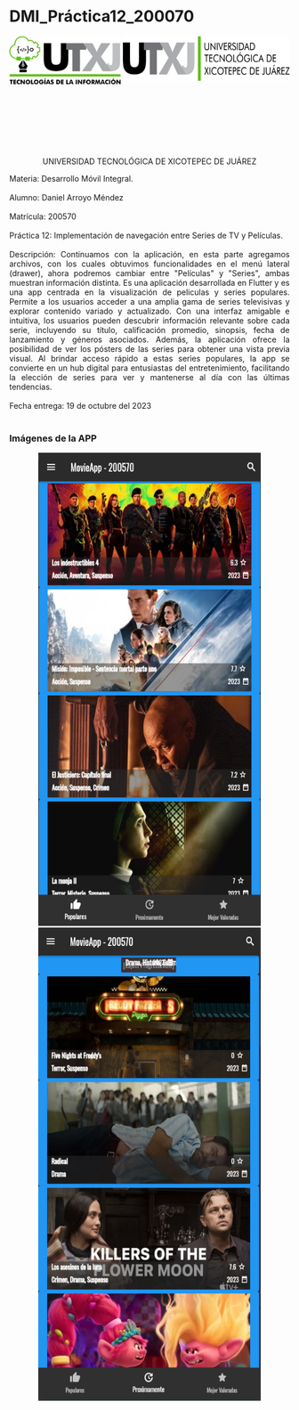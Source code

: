 # DMI_Práctica12_200070
<div style="display: flex; justify-content: space-between;">
    <img align="left" src="https://github.com/MauricioRL15/Logos_UTXJ/blob/main/LOGO%20TIC.png?raw=true" alt="Imagen 1" width="200" />
    <img align="right" src="https://github.com/MauricioRL15/Logos_UTXJ/blob/main/LOGO%20UTXJ%202019.png?raw=true" alt="Imagen 2" width="300" height="80" />
</div>

<br><br><br><br><br><br>

<p align="center">UNIVERSIDAD TECNOLÓGICA DE XICOTEPEC DE JUÁREZ</p>

<div style="text-align: justify;">
Materia: Desarrollo Móvil Integral. <br><br>
Alumno: Daniel Arroyo Méndez <br><br>
Matrícula: 200570 <br><br>
Práctica 12: Implementación de navegación entre Series de TV y Películas. <br><br>
Descripción: Continuamos con la aplicación, en esta parte agregamos archivos, con los cuales obtuvimos funcionalidades en el menú lateral (drawer), ahora podremos cambiar entre "Películas" y "Series", ambas muestran información distinta. Es una aplicación desarrollada en Flutter y es una app centrada en la visualización de peliculas y series populares. Permite a los usuarios acceder a una amplia gama de series televisivas y explorar contenido variado y actualizado. Con una interfaz amigable e intuitiva, los usuarios pueden descubrir información relevante sobre cada serie, incluyendo su título, calificación promedio, sinopsis, fecha de lanzamiento y géneros asociados. Además, la aplicación ofrece la posibilidad de ver los pósters de las series para obtener una vista previa visual. Al brindar acceso rápido a estas series populares, la app se convierte en un hub digital para entusiastas del entretenimiento, facilitando la elección de series para ver y mantenerse al día con las últimas tendencias.<br><br>
Fecha entrega: 19 de octubre del 2023
</div>

<br>

### Imágenes de la APP

<div style="text-align: center">
    <img src="https://github.com/DanyWhizzBang/DMI_Practica12_200570/blob/main/assets/ss1.png?raw=true" alt="Imagen 1" width="400" height="850"/>
    <img src="https://github.com/DanyWhizzBang/DMI_Practica12_200570/blob/main/assets/ss2.png?raw=true" alt="Imagen 2" width="400" height="850"/>
</div>
